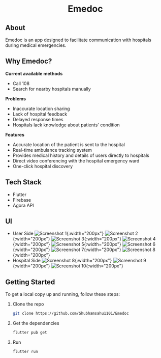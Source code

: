 <!-- Project Logo and Name -->
<div align="center">
  <h1>Emedoc</h1>
</div>

<!-- About -->
## About

Emedoc is an app designed to facilitate communication with hospitals during medical emergencies.

<!-- Why -->
## Why Emedoc?

**Current available methods**
- Call 108
- Search for nearby hospitals manually

**Problems**
- Inaccurate location sharing
- Lack of hospital feedback
- Delayed response times
- Hospitals lack knowledge about patients' condition

**Features**
- Accurate location of the patient is sent to the hospital
- Real-time ambulance tracking system
- Provides medical history and details of users directly to hospitals
- Direct video conferencing with the hospital emergency ward
- One-click hospital discovery

<!-- Tech Stack -->
## Tech Stack

- Flutter
- Firebase
- Agora API

<!-- UI -->
## UI
- User Side
![Screenshot 1](https://github.com/Shubhamsahu1101/Emedoc/assets/123875622/496c8ce9-f16b-42f9-8338-33d64d650bea){:width="200px"}
![Screenshot 2](https://github.com/Shubhamsahu1101/Emedoc/assets/123875622/01ba6ddd-dfd3-4a15-abea-2875a27f91c5){:width="200px"}
![Screenshot 3](https://github.com/Shubhamsahu1101/Emedoc/assets/123875622/c6ed8b48-8eff-4a72-9de9-124ff5bee150){:width="200px"}
![Screenshot 4](https://github.com/Shubhamsahu1101/Emedoc/assets/123875622/cc500330-4fea-401e-9ef6-1911d58d6fad){:width="200px"}
![Screenshot 5](https://github.com/Shubhamsahu1101/Emedoc/assets/123875622/f23d4954-0800-4900-9bf1-6736c338ae14){:width="200px"}
![Screenshot 6](https://github.com/Shubhamsahu1101/Emedoc/assets/123875622/4e8113d8-80a1-4e55-a114-12bea9e12b88){:width="200px"}
![Screenshot 7](https://github.com/Shubhamsahu1101/Emedoc/assets/123875622/61cef9fe-4031-4e4c-9a83-ca13a67e7805){:width="200px"}
![Screenshot 8](https://github.com/Shubhamsahu1101/Emedoc/assets/123875622/49017b0c-3f73-4c2b-b83a-9593d4b755c7){:width="200px"}
- Hospital Side
![Screenshot 8](https://github.com/Shubhamsahu1101/Emedoc/assets/123875622/87e9be07-c262-466f-9508-5100de3e142e){:width="200px"}
![Screenshot 9](https://github.com/Shubhamsahu1101/Emedoc/assets/123875622/dcae0686-9ab6-4ceb-bb54-46b0fbf1c6fe){:width="200px"}
![Screenshot 10](https://github.com/Shubhamsahu1101/Emedoc/assets/123875622/e8473433-d121-4843-a3db-a92018e03050){:width="200px"}

<!-- Getting Started -->
## Getting Started

To get a local copy up and running, follow these steps:

1. Clone the repo
   ```sh
   git clone https://github.com/Shubhamsahu1101/Emedoc
2. Get the dependencies
   ```sh
   flutter pub get
3. Run
   ```sh
   flutter run
